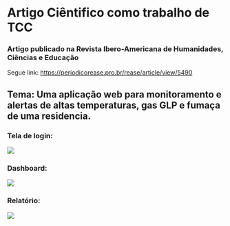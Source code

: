 # Artigo Ciêntifico como trabalho de TCC
### Artigo publicado na Revista Ibero-Americana de Humanidades, Ciências e Educação
Segue link: https://periodicorease.pro.br/rease/article/view/5490
## Tema: Uma aplicação web para monitoramento e alertas de altas temperaturas, gas GLP e fumaça de uma residencia.

### Tela de login:

<img src="https://user-images.githubusercontent.com/77996703/172278491-673ca095-f350-41f6-b117-d2c828d43e4b.png">

### Dashboard:

<img src="https://user-images.githubusercontent.com/77996703/172278899-513e06fa-9547-4d04-8d76-41d1c1039026.png">

### Relatório:

<img src="https://user-images.githubusercontent.com/77996703/172279378-f4968130-b781-4da9-8b3d-731bc2e90e1b.png">

